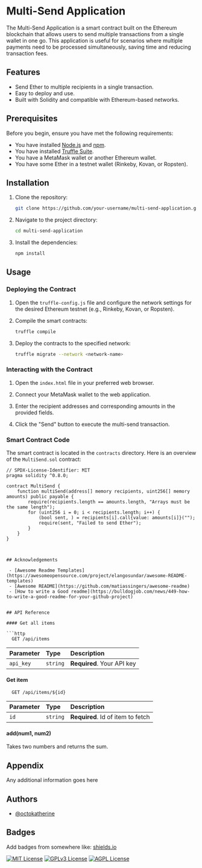 
# Multi-Send Application


The Multi-Send Application is a smart contract built on the Ethereum blockchain that allows users to send multiple transactions from a single wallet in one go. This application is useful for scenarios where multiple payments need to be processed simultaneously, saving time and reducing transaction fees.

## Features

- Send Ether to multiple recipients in a single transaction.
- Easy to deploy and use.
- Built with Solidity and compatible with Ethereum-based networks.

## Prerequisites

Before you begin, ensure you have met the following requirements:

- You have installed [Node.js](https://nodejs.org/) and [npm](https://www.npmjs.com/).
- You have installed [Truffle Suite](https://www.trufflesuite.com/).
- You have a MetaMask wallet or another Ethereum wallet.
- You have some Ether in a testnet wallet (Rinkeby, Kovan, or Ropsten).

## Installation

1. Clone the repository:

    ```bash
    git clone https://github.com/your-username/multi-send-application.git
    ```

2. Navigate to the project directory:

    ```bash
    cd multi-send-application
    ```

3. Install the dependencies:

    ```bash
    npm install
    ```

## Usage

### Deploying the Contract

1. Open the `truffle-config.js` file and configure the network settings for the desired Ethereum testnet (e.g., Rinkeby, Kovan, or Ropsten).

2. Compile the smart contracts:

    ```bash
    truffle compile
    ```

3. Deploy the contracts to the specified network:

    ```bash
    truffle migrate --network <network-name>
    ```

### Interacting with the Contract

1. Open the `index.html` file in your preferred web browser.

2. Connect your MetaMask wallet to the web application.

3. Enter the recipient addresses and corresponding amounts in the provided fields.

4. Click the "Send" button to execute the multi-send transaction.

### Smart Contract Code

The smart contract is located in the `contracts` directory. Here is an overview of the `MultiSend.sol` contract:

```solidity
// SPDX-License-Identifier: MIT
pragma solidity ^0.8.0;

contract MultiSend {
    function multiSend(address[] memory recipients, uint256[] memory amounts) public payable {
        require(recipients.length == amounts.length, "Arrays must be the same length");
        for (uint256 i = 0; i < recipients.length; i++) {
            (bool sent, ) = recipients[i].call{value: amounts[i]}("");
            require(sent, "Failed to send Ether");
        }
    }
}



## Acknowledgements

 - [Awesome Readme Templates](https://awesomeopensource.com/project/elangosundar/awesome-README-templates)
 - [Awesome README](https://github.com/matiassingers/awesome-readme)
 - [How to write a Good readme](https://bulldogjob.com/news/449-how-to-write-a-good-readme-for-your-github-project)


## API Reference

#### Get all items

```http
  GET /api/items
```

| Parameter | Type     | Description                |
| :-------- | :------- | :------------------------- |
| `api_key` | `string` | **Required**. Your API key |

#### Get item

```http
  GET /api/items/${id}
```

| Parameter | Type     | Description                       |
| :-------- | :------- | :-------------------------------- |
| `id`      | `string` | **Required**. Id of item to fetch |

#### add(num1, num2)

Takes two numbers and returns the sum.


## Appendix

Any additional information goes here


## Authors

- [@octokatherine](https://www.github.com/octokatherine)


## Badges

Add badges from somewhere like: [shields.io](https://shields.io/)

[![MIT License](https://img.shields.io/badge/License-MIT-green.svg)](https://choosealicense.com/licenses/mit/)
[![GPLv3 License](https://img.shields.io/badge/License-GPL%20v3-yellow.svg)](https://opensource.org/licenses/)
[![AGPL License](https://img.shields.io/badge/license-AGPL-blue.svg)](http://www.gnu.org/licenses/agpl-3.0)

